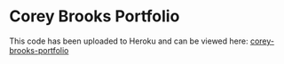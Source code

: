 # Corey Brooks Portfolio

This code has been uploaded to Heroku and can be viewed here: [corey-brooks-portfolio](https://corey-brooks-portfolio.herokuapp.com/)